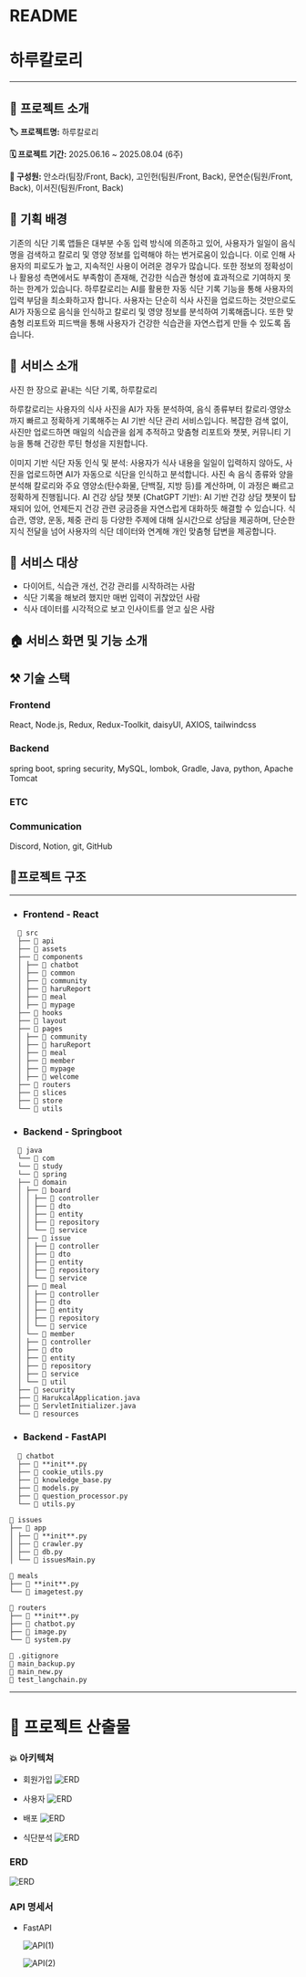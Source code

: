 # README

# 하루칼로리
<hr>

## 🎯 프로젝트 소개

 **🏷️ 프로젝트명:** 하루칼로리

**🗓️ 프로젝트 기간:** 2025.06.16 ~ 2025.08.04 (6주)

**👥 구성원:** 안소라(팀장/Front, Back), 고인헌(팀원/Front, Back), 문연순(팀원/Front, Back), 이서진(팀원/Front, Back)


## 📝 기획 배경

기존의 식단 기록 앱들은 대부분 수동 입력 방식에 의존하고 있어, 사용자가 일일이 음식명을 검색하고 칼로리 및 영양 정보를 입력해야 하는 번거로움이 있습니다.
이로 인해 사용자의 피로도가 높고, 지속적인 사용이 어려운 경우가 많습니다.
또한 정보의 정확성이나 활용성 측면에서도 부족함이 존재해, 건강한 식습관 형성에 효과적으로 기여하지 못하는 한계가 있습니다.
하루칼로리는 AI를 활용한 자동 식단 기록 기능을 통해 사용자의 입력 부담을 최소화하고자 합니다.
사용자는 단순히 식사 사진을 업로드하는 것만으로도 AI가 자동으로 음식을 인식하고 칼로리 및 영양 정보를 분석하여 기록해줍니다.
또한 맞춤형 리포트와 피드백을 통해 사용자가 건강한 식습관을 자연스럽게 만들 수 있도록 돕습니다.


## 📝 서비스 소개

사진 한 장으로 끝내는 식단 기록, 하루칼로리

하루칼로리는 사용자의 식사 사진을 AI가 자동 분석하여, 음식 종류부터 칼로리·영양소까지 빠르고 정확하게 기록해주는 AI 기반 식단 관리 서비스입니다.
복잡한 검색 없이, 사진만 업로드하면 매일의 식습관을 쉽게 추적하고 맞춤형 리포트와 챗봇, 커뮤니티 기능을 통해 건강한 루틴 형성을 지원합니다.

이미지 기반 식단 자동 인식 및 분석: 사용자가 식사 내용을 일일이 입력하지 않아도, 사진을 업로드하면 AI가 자동으로 식단을 인식하고 분석합니다.
사진 속 음식 종류와 양을 분석해 칼로리와 주요 영양소(탄수화물, 단백질, 지방 등)를 계산하며, 이 과정은 빠르고 정확하게 진행됩니다.
AI 건강 상담 챗봇 (ChatGPT 기반): AI 기반 건강 상담 챗봇이 탑재되어 있어, 언제든지 건강 관련 궁금증을 자연스럽게 대화하듯 해결할 수 있습니다.
식습관, 영양, 운동, 체중 관리 등 다양한 주제에 대해 실시간으로 상담을 제공하며, 단순한 지식 전달을 넘어 사용자의 식단 데이터와 연계해 개인 맞춤형 답변을 제공합니다.


## 👤 서비스 대상

- 다이어트, 식습관 개선, 건강 관리를 시작하려는 사람
- 식단 기록을 해보려 했지만 매번 입력이 귀찮았던 사람
- 식사 데이터를 시각적으로 보고 인사이트를 얻고 싶은 사람


## 🏠 서비스 화면 및 기능 소개


## ⚒️ 기술 스택

### Frontend

React, Node.js, Redux, Redux-Toolkit, daisyUI, AXIOS, tailwindcss

### Backend

spring boot, spring security, MySQL, lombok, Gradle, Java, python, Apache Tomcat

### ETC

### Communication

Discord, Notion, git, GitHub

## 📂프로젝트 구조

<hr>

- ### Frontend - React

```
  📁 src
  ├── 📁 api
  ├── 📁 assets
  ├── 📁 components
  │ ├── 📁 chatbot
  │ ├── 📁 common
  │ ├── 📁 community
  │ ├── 📁 haruReport
  │ ├── 📁 meal
  │ ├── 📁 mypage
  ├── 📁 hooks
  ├── 📁 layout
  ├── 📁 pages
  │ ├── 📁 community
  │ ├── 📁 haruReport
  │ ├── 📁 meal
  │ ├── 📁 member
  │ ├── 📁 mypage
  │ ├── 📁 welcome
  ├── 📁 routers
  ├── 📁 slices
  ├── 📁 store
  └── 📁 utils
```

- ### Backend - Springboot

```
  📁 java
  └── 📁 com
  └── 📁 study
  └── 📁 spring
  ├── 📁 domain
  │ ├── 📁 board
  │ │ ├── 📁 controller
  │ │ ├── 📁 dto
  │ │ ├── 📁 entity
  │ │ ├── 📁 repository
  │ │ └── 📁 service
  │ ├── 📁 issue
  │ │ ├── 📁 controller
  │ │ ├── 📁 dto
  │ │ ├── 📁 entity
  │ │ ├── 📁 repository
  │ │ └── 📁 service
  │ ├── 📁 meal
  │ │ ├── 📁 controller
  │ │ ├── 📁 dto
  │ │ ├── 📁 entity
  │ │ ├── 📁 repository
  │ │ └── 📁 service
  │ └── 📁 member
  │ ├── 📁 controller
  │ ├── 📁 dto
  │ ├── 📁 entity
  │ ├── 📁 repository
  │ ├── 📁 service
  │ └── 📁 util
  ├── 📁 security
  ├── 📄 HarukcalApplication.java
  ├── 📄 ServletInitializer.java
  └── 📁 resources
```

- ### Backend - FastAPI

```
  📁 chatbot  
  ├── 📄 **init**.py  
  ├── 📄 cookie_utils.py  
  ├── 📄 knowledge_base.py  
  ├── 📄 models.py  
  ├── 📄 question_processor.py  
  └── 📄 utils.py

📁 issues  
├── 📁 app  
│ ├── 📄 **init**.py  
│ ├── 📄 crawler.py  
│ ├── 📄 db.py  
│ └── 📄 issuesMain.py

📁 meals  
├── 📄 **init**.py  
└── 📄 imagetest.py

📁 routers  
├── 📄 **init**.py  
├── 📄 chatbot.py  
├── 📄 image.py  
└── 📄 system.py

📄 .gitignore  
📄 main_backup.py  
📄 main_new.py  
📄 test_langchain.py
```

<hr>

# 📜 프로젝트 산출물


### 💥 아키텍쳐

- 회원가입
![ERD](README/Architecture4.png)

- 사용자
![ERD](README/Architecture3.png)

- 배포
![ERD](README/Architecture2.png)

- 식단분석
![ERD](README/Architecture1.png)

### ERD

![ERD](README/ERD.png)

### API 명세서

- FastAPI
  
  ![API(1)](README/API(1).PNG)
  
  ![API(2)](README/API(2).PNG)
